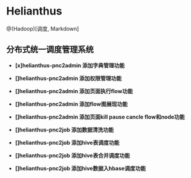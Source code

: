# Helianthus

@(Hadoop)[调度, Markdown]

分布式统一调度管理系统
-----------------

- **[x]helianthus-pnc2admin 添加字典管理功能**
- **[]helianthus-pnc2admin 添加权限管理功能**
- **[]helianthus-pnc2admin 添加页面执行flow功能**
- **[]helianthus-pnc2admin 添加flow图展现功能**
- **[]helianthus-pnc2admin 添加页面kill pause cancle flow和node功能**

- **[]helianthus-pnc2job 添加数据清洗功能**
- **[]helianthus-pnc2job 添加hive表调度功能**
- **[]helianthus-pnc2job 添加hive表合并调度功能**
- **[]helianthus-pnc2job 添加hive数据入hbase调度功能**